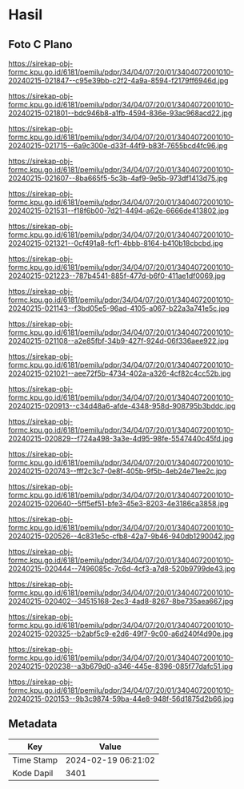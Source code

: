 # Hasil

## Foto C Plano

https://sirekap-obj-formc.kpu.go.id/6181/pemilu/pdpr/34/04/07/20/01/3404072001010-20240215-021847--c95e39bb-c2f2-4a9a-8594-f2179ff6946d.jpg

https://sirekap-obj-formc.kpu.go.id/6181/pemilu/pdpr/34/04/07/20/01/3404072001010-20240215-021801--bdc946b8-a1fb-4594-836e-93ac968acd22.jpg

https://sirekap-obj-formc.kpu.go.id/6181/pemilu/pdpr/34/04/07/20/01/3404072001010-20240215-021715--6a9c300e-d33f-44f9-b83f-7655bcd4fc96.jpg

https://sirekap-obj-formc.kpu.go.id/6181/pemilu/pdpr/34/04/07/20/01/3404072001010-20240215-021607--8ba665f5-5c3b-4af9-9e5b-973df1413d75.jpg

https://sirekap-obj-formc.kpu.go.id/6181/pemilu/pdpr/34/04/07/20/01/3404072001010-20240215-021531--f18f6b00-7d21-4494-a62e-6666de413802.jpg

https://sirekap-obj-formc.kpu.go.id/6181/pemilu/pdpr/34/04/07/20/01/3404072001010-20240215-021321--0cf491a8-fcf1-4bbb-8164-b410b18cbcbd.jpg

https://sirekap-obj-formc.kpu.go.id/6181/pemilu/pdpr/34/04/07/20/01/3404072001010-20240215-021223--787b4541-885f-477d-b6f0-411ae1df0069.jpg

https://sirekap-obj-formc.kpu.go.id/6181/pemilu/pdpr/34/04/07/20/01/3404072001010-20240215-021143--f3bd05e5-96ad-4105-a067-b22a3a741e5c.jpg

https://sirekap-obj-formc.kpu.go.id/6181/pemilu/pdpr/34/04/07/20/01/3404072001010-20240215-021108--a2e85fbf-34b9-427f-924d-06f336aee922.jpg

https://sirekap-obj-formc.kpu.go.id/6181/pemilu/pdpr/34/04/07/20/01/3404072001010-20240215-021021--aee72f5b-4734-402a-a326-4cf82c4cc52b.jpg

https://sirekap-obj-formc.kpu.go.id/6181/pemilu/pdpr/34/04/07/20/01/3404072001010-20240215-020913--c34d48a6-afde-4348-958d-908795b3bddc.jpg

https://sirekap-obj-formc.kpu.go.id/6181/pemilu/pdpr/34/04/07/20/01/3404072001010-20240215-020829--f724a498-3a3e-4d95-98fe-5547440c45fd.jpg

https://sirekap-obj-formc.kpu.go.id/6181/pemilu/pdpr/34/04/07/20/01/3404072001010-20240215-020743--fff2c3c7-0e8f-405b-9f5b-4eb24e71ee2c.jpg

https://sirekap-obj-formc.kpu.go.id/6181/pemilu/pdpr/34/04/07/20/01/3404072001010-20240215-020640--5ff5ef51-bfe3-45e3-8203-4e3186ca3858.jpg

https://sirekap-obj-formc.kpu.go.id/6181/pemilu/pdpr/34/04/07/20/01/3404072001010-20240215-020526--4c831e5c-cfb8-42a7-9b46-940db1290042.jpg

https://sirekap-obj-formc.kpu.go.id/6181/pemilu/pdpr/34/04/07/20/01/3404072001010-20240215-020444--7496085c-7c6d-4cf3-a7d8-520b9799de43.jpg

https://sirekap-obj-formc.kpu.go.id/6181/pemilu/pdpr/34/04/07/20/01/3404072001010-20240215-020402--34515168-2ec3-4ad8-8267-8be735aea667.jpg

https://sirekap-obj-formc.kpu.go.id/6181/pemilu/pdpr/34/04/07/20/01/3404072001010-20240215-020325--b2abf5c9-e2d6-49f7-9c00-a6d240f4d90e.jpg

https://sirekap-obj-formc.kpu.go.id/6181/pemilu/pdpr/34/04/07/20/01/3404072001010-20240215-020238--a3b679d0-a346-445e-8396-085f77dafc51.jpg

https://sirekap-obj-formc.kpu.go.id/6181/pemilu/pdpr/34/04/07/20/01/3404072001010-20240215-020153--9b3c9874-59ba-44e8-948f-56d1875d2b66.jpg


## Metadata

| Key        | Value               |
| ---------- | ------------------- |
| Time Stamp | 2024-02-19 06:21:02 |
| Kode Dapil | 3401                |



